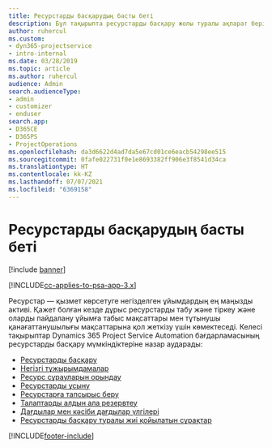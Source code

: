 ```yaml
---
title: Ресурстарды басқарудың басты беті
description: Бұл тақырыпта ресурстарды басқару жолы туралы ақпарат берілген.
author: ruhercul
ms.custom:
- dyn365-projectservice
- intro-internal
ms.date: 03/28/2019
ms.topic: article
ms.author: ruhercul
audience: Admin
search.audienceType:
- admin
- customizer
- enduser
search.app:
- D365CE
- D365PS
- ProjectOperations
ms.openlocfilehash: da3d6622d4ad7da5e67cd01ce6eacb54298ee515
ms.sourcegitcommit: 0fafe022731f0e1e8693382ff906e3f8541d34ca
ms.translationtype: HT
ms.contentlocale: kk-KZ
ms.lasthandoff: 07/07/2021
ms.locfileid: "6369158"
---
```

# <a name="resource-management-home-page"></a>Ресурстарды басқарудың басты беті

[!include [banner](../includes/psa-now-project-operations.md)]

[!INCLUDE[cc-applies-to-psa-app-3.x](../includes/cc-applies-to-psa-app-3x.md)]

Ресурстар — қызмет көрсетуге негізделген ұйымдардың ең маңызды активі. Қажет болған кезде дұрыс ресурстарды табу және тіркеу және оларды пайдалану ұйымға  табыс мақсаттары мен тұтынушы қанағаттанушылығы мақсаттарына қол жеткізу үшін көмектеседі. Келесі тақырыптар Dynamics 365 Project Service Automation бағдарламасының ресурстарды басқару мүмкіндіктеріне назар аударады:

- [Ресурстарды басқару](manage-resources.md)
- [Негізгі тұжырымдамалар](reports-key-concepts.md)
- [Ресурс сұрауларын орындау](resource-management-fulfill-requests.md)
- [Ресурстарды ұсыну](resource-management-propose-resources.md)
- [Ресурстарға тапсырыс беру](resource-management-book-resources-scheduleboard.md)
- [Талаптарды алдын ала резервтеу](resource-management-softbook-requirements.md)
- [Дағдылар мен кәсіби дағдылар үлгілері](resource-management-skills-proficiency.md)
- [Ресурстарды басқару туралы жиі қойылатын сұрақтар](resource-management-faq.md)


[!INCLUDE[footer-include](../includes/footer-banner.md)]